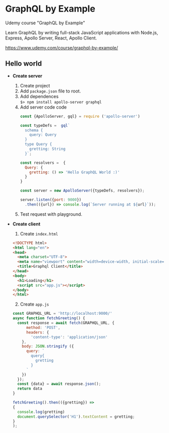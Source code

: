 # GraphQL by Example
Udemy course "GraphQL by Example"

Learn GraphQL by writing full-stack JavaScript applications with Node.js, Express, Apollo Server, React, Apollo Client.

https://www.udemy.com/course/graphql-by-example/

## Hello world
* __Create server__
  1. Create project
  2. Add `package.json` file to root.
  3. Add dependences  
  `$> npm install apollo-server graphql`
  4. Add server code code
      ```js
      const {ApolloServer, gql} = require ('apollo-server')

      const typeDefs =  gql`
        schema {
          query: Query
        }
        type Query {
          gretting: String
        }`;

      const resolvers =  {
        Query: {
          gretting: () => 'Hello GraphQL World :)'
        }
      }

      const server = new ApolloServer({typeDefs, resolvers});

      server.listen({port: 9000})
        .then(({url}) => console.log(`Server running at ${url}`));  
      ```
  5. Test request with playground.


* __Create client__
  1. Create `index.html`
    ```html
    <!DOCTYPE html>
    <html lang="en">
    <head>
      <meta charset="UTF-8">
      <meta name="viewport" content="width=device-width, initial-scale=1.0">
      <title>Graphql Client</title>
    </head>
    <body>
      <h1>Loading</h1>
      <script src="app.js"></script>
    </body>
    </html>
    ```
  2. Create `app.js`
    ```js
    const GRAPHQL_URL = 'http://localhost:9000/'
    async function fetchGreeting() {
      const response = await fetch(GRAPHQL_URL, {
          method: 'POST',
          headers: {
            'content-type': 'application/json'
        },
        body: JSON.stringify ({
          query: `
            query{
              gretting
            }       
          `
        })
      });
      const {data} = await response.json();
      return data
    }

    fetchGreeting().then(({gretting}) => 
    {
      console.log(gretting)
      document.querySelector('H1').textContent = gretting;
    }
    );  
    ```
